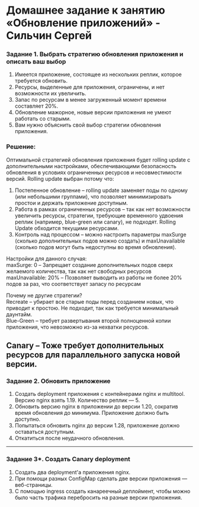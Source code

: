 # Домашнее задание к занятию «Обновление приложений» - Сильчин Сергей

### Задание 1. Выбрать стратегию обновления приложения и описать ваш выбор

1. Имеется приложение, состоящее из нескольких реплик, которое требуется обновить.
2. Ресурсы, выделенные для приложения, ограничены, и нет возможности их увеличить.
3. Запас по ресурсам в менее загруженный момент времени составляет 20%.
4. Обновление мажорное, новые версии приложения не умеют работать со старыми.
5. Вам нужно объяснить свой выбор стратегии обновления приложения.

### Решение:
Оптимальной стратегией обновления приложения будет rolling update с дополнительными настройками, обеспечивающими безопасность обновления в условиях ограниченных ресурсов и несовместимости версий.
Rolling update выбран потому что:
1. Постепенное обновление – rolling update заменяет поды по одному (или небольшими группами), что позволяет минимизировать простои и держать приложение доступным.
2. Работа в рамках ограниченных ресурсов – так как нет возможности увеличить ресурсы, стратегии, требующие временного удвоения реплик (например, blue-green или canary), не подходят. Rolling Update обходится текущими ресурсами.
3. Контроль над процессом – можно настроить параметры maxSurge (сколько дополнительных подов можно создать) и maxUnavailable (сколько подов могут быть недоступны во время обновления).

Настройки для данного случая:  
maxSurge: 0 – Запрещает создание дополнительных подов сверх желаемого количества, так как нет свободных ресурсов  
maxUnavailable: 20% – Позволяет выводить из работы не более 20% подов за раз, что соответствует запасу по ресурсам  

Почему не другие стратегии?  
Recreate – убирает все старые поды перед созданием новых, что приводит к простою. Не подходит, так как требуется минимальный даунтайм.  
Blue-Green – требует развертывания второй полноценной копии приложения, что невозможно из-за нехватки ресурсов.  

Canary – Тоже требует дополнительных ресурсов для параллельного запуска новой версии.
---

### Задание 2. Обновить приложение

1. Создать deployment приложения с контейнерами nginx и multitool. Версию nginx взять 1.19. Количество реплик — 5.
2. Обновить версию nginx в приложении до версии 1.20, сократив время обновления до минимума. Приложение должно быть доступно.
3. Попытаться обновить nginx до версии 1.28, приложение должно оставаться доступным.
4. Откатиться после неудачного обновления.

---

### Задание 3*. Создать Canary deployment

1. Создать два deployment'а приложения nginx.
2. При помощи разных ConfigMap сделать две версии приложения — веб-страницы.
3. С помощью ingress создать канареечный деплоймент, чтобы можно было часть трафика перебросить на разные версии приложения.
